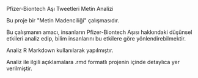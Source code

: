 
Pfizer-Biontech Aşı Tweetleri Metin Analizi 

Bu proje bir "Metin Madenciliği" çalışmasıdır.

Bu çalışmanın amacı, insanların Pfizer-Biontech Aşısı hakkındaki düşünsel etkileri analiz edip, bilim insanlarını bu etkilere göre yönlendirebilmektir.

Analiz  R Markdown kullanılarak yapılmıştır.

Analiz ile ilgili açıklamalara .rmd formatlı projenin içinde detaylıca yer verilmiştir.
